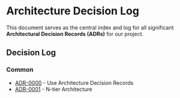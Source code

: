 # Architecture Decision Log

This document serves as the central index and log for all significant **Architectural Decision Records (ADRs)** for our project.

## Decision Log

### Common

* [ADR-0000](0000-use-adrs.md) - Use Architecture Decision Records
* [ADR-0001](0000-n-tier-arch.md) - N-tier Architecture
